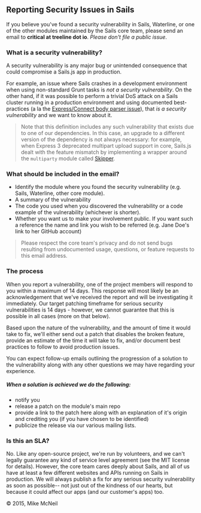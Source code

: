 ## Reporting Security Issues in Sails

If you believe you've found a security vulnerability in Sails, Waterline, or one of the other modules maintained by the Sails core team, please send an email to **critical at treeline dot io**.  <em>Please don't file a public issue</em>.

### What is a security vulnerability?

A security vulnerability is any major bug or unintended consequence that could compromise a Sails.js app in production.

For example, an issue where Sails crashes in a development environment when using non-standard Grunt tasks is _not a security vulnerability_.  On the other hand, if it was possible to perform a trivial DoS attack on a Sails cluster running in a production environment and using documented best-practices (a la the [Express/Connect body parser issue](http://expressjs-book.com/index.html%3Fp=140.html)), that _is a security vulnerability_ and we want to know about it.

> Note that this definition includes any such vulnerability that exists due to one of our dependencies.  In this case, an upgrade to a different version of the dependency is not always necessary: for example, when Express 3 deprecated multipart upload support in core, Sails.js dealt with the feature mismatch by implementing a wrapper around the `multiparty` module called [Skipper](https://github.com/balderdashy/skipper#history).

### What should be included in the email?

- Identify the module where you found the security vulnerability (e.g. Sails, Waterline, other core module).
- A summary of the vulnerability
- The code you used when you discovered the vulnerability or a code example of the vulnerability (whichever is shorter).
- Whether you want us to make your involvement public.  If you want such a reference the name and link you wish to be referred (e.g. Jane Doe's link to her GitHub account)
 
> Please respect the core team's privacy and do not send bugs resulting from undocumented usage, questions, or feature requests to this email address.

### The process
When you report a vulnerability, one of the project members will respond to you within a maximum of 14 days.  This response will most likely be an acknowledgement that we've received the report and will be investigating it immediately.  Our target patching timeframe for serious security vulnerabilities is 14 days - however, we cannot guarantee that this is possible in all cases (more on that below).

Based upon the nature of the vulnerability, and the amount of time it would take to fix, we'll either send out a patch that disables the broken feature, provide an estimate of the time it will take to fix, and/or document best practices to follow to avoid production issues.

You can expect follow-up emails outlining the progression of a solution to the vulnerability along with any other questions we may have regarding your experience.

##### When a solution is achieved we do the following:
- notify you
- release a patch on the module's main repo
- provide a link to the patch here along with an explanation of it's origin and crediting you (if you have chosen to be identified)
- publicize the release via our various mailing lists.

### Is this an SLA?

No. Like any open-source project, we're run by volunteers, and we can't legally guarantee any kind of service level agreement (see the MIT license for details).  However, the core team cares deeply about Sails, and all of us have at least a few different websites and APIs running on Sails in production.  We will always publish a fix for any serious security vulnerability as soon as possible-- not just out of the kindness of our hearts, but because it could affect our apps (and our customer's apps) too. 

© 2015, Mike McNeil
